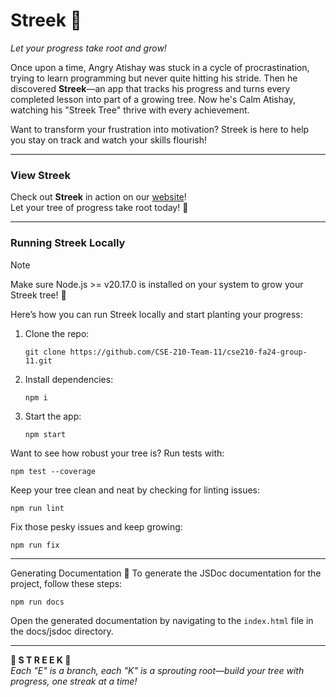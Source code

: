 # **Streek** 🌳  
*Let your progress take root and grow!*  

Once upon a time, Angry Atishay was stuck in a cycle of procrastination, trying to learn programming but never quite hitting his stride. Then he discovered **Streek**—an app that tracks his progress and turns every completed lesson into part of a growing tree. Now he's Calm Atishay, watching his "Streek Tree" thrive with every achievement.  

Want to transform your frustration into motivation? Streek is here to help you stay on track and watch your skills flourish!

---

### View **Streek**
Check out **Streek** in action on our [website](https://cse-210-team-11.github.io/cse210-fa24-group-11/src/pages/home.html)!  
Let your tree of progress take root today! 🌱

---

### Running **Streek** Locally  

> [!NOTE]  
> Make sure Node.js >= v20.17.0 is installed on your system to grow your Streek tree! 🌳  

Here’s how you can run Streek locally and start planting your progress:

1. Clone the repo:  
   ```
   git clone https://github.com/CSE-210-Team-11/cse210-fa24-group-11.git
   ```  
2. Install dependencies:  
   ```
   npm i
   ```  
3. Start the app:  
   ```
   npm start
   ```  

Want to see how robust your tree is? Run tests with:  
```
npm test --coverage
```

Keep your tree clean and neat by checking for linting issues:  
```
npm run lint
```

Fix those pesky issues and keep growing:  
```
npm run fix
```

---

Generating Documentation 📄
To generate the JSDoc documentation for the project, follow these steps:
```
npm run docs
```
Open the generated documentation by navigating to the `index.html` file in the docs/jsdoc directory.

---

**🌳 S T R E E K 🌳**  
*Each "E" is a branch, each "K" is a sprouting root—build your tree with progress, one streak at a time!*
